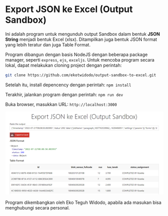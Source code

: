 # Export JSON ke Excel (Output Sandbox)

Ini adalah program untuk mengunduh output Sandbox dalam bentuk **JSON String** menjadi bentuk Excel (xlsx). Ditampilkan juga bentuk JSON format yang lebih teratur dan juga Table Format.

Program dibangun dengan basis NodeJS dengan beberapa package manager, seperti `express`, `ejs`, `exceljs`. Untuk mencoba program secara lokal, dapat melakukan cloning project dengan perintah: 

```bash
git clone https://github.com/ekotwidodo/output-sandbox-to-excel.git
```

Setelah itu, install depencency dengan perintah: `npm install`

Terakhir, jalankan program dengan perintah: `npm run dev`

Buka browser, masukkan URL: `http://localhost:3000`

![Tampilan](tampilan.png)

Program dikembangkan oleh Eko Teguh Widodo, apabila ada masukan bisa menghubungi secara personal. 
